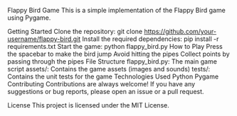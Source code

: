 Flappy Bird Game
This is a simple implementation of the Flappy Bird game using Pygame.

Getting Started
Clone the repository: git clone https://github.com/your-username/flappy-bird.git
Install the required dependencies: pip install -r requirements.txt
Start the game: python flappy_bird.py
How to Play
Press the spacebar to make the bird jump
Avoid hitting the pipes
Collect points by passing through the pipes
File Structure
flappy_bird.py: The main game script
assets/: Contains the game assets (images and sounds)
tests/: Contains the unit tests for the game
Technologies Used
Python
Pygame
Contributing
Contributions are always welcome! If you have any suggestions or bug reports, please open an issue or a pull request.

License
This project is licensed under the MIT License.
